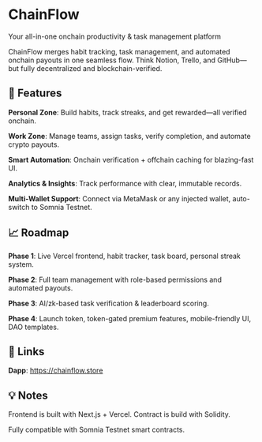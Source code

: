 # ChainFlow

Your all-in-one onchain productivity & task management platform

ChainFlow merges habit tracking, task management, and automated onchain payouts in one seamless flow. Think Notion, Trello, and GitHub—but fully decentralized and blockchain-verified.

## 🚀 Features

**Personal Zone**: Build habits, track streaks, and get rewarded—all verified onchain.

**Work Zone**: Manage teams, assign tasks, verify completion, and automate crypto payouts.

**Smart Automation**: Onchain verification + offchain caching for blazing-fast UI.

**Analytics & Insights**: Track performance with clear, immutable records.

**Multi-Wallet Support**: Connect via MetaMask or any injected wallet, auto-switch to Somnia Testnet.

## 📈 Roadmap

**Phase 1**: Live Vercel frontend, habit tracker, task board, personal streak system.

**Phase 2**: Full team management with role-based permissions and automated payouts.

**Phase 3**: AI/zk-based task verification & leaderboard scoring.

**Phase 4**: Launch token, token-gated premium features, mobile-friendly UI, DAO templates.

## 🔗 Links

**Dapp**: https://chainflow.store

## 💡 Notes

Frontend is built with Next.js + Vercel. Contract is build with Solidity.

Fully compatible with Somnia Testnet smart contracts.
